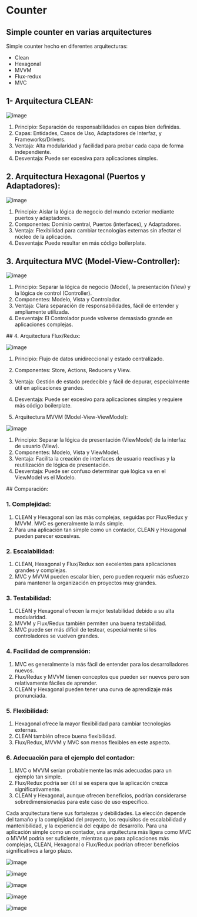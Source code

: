 # Counter

##  Simple counter en varias arquitectures

Simple counter hecho en diferentes arquitecturas:
- Clean
- Hexagonal
- MVVM
- Flux-redux
- MVC


## 1- Arquitectura CLEAN:
![image](https://github.com/user-attachments/assets/8a085861-0185-49cd-9a7a-b2d4f4d265d1)

1. Principio: Separación de responsabilidades en capas bien definidas.
2. Capas: Entidades, Casos de Uso, Adaptadores de Interfaz, y Frameworks/Drivers.
3. Ventaja: Alta modularidad y facilidad para probar cada capa de forma independiente.
4. Desventaja: Puede ser excesiva para aplicaciones simples.



## 2. Arquitectura Hexagonal (Puertos y Adaptadores):

![image](https://github.com/user-attachments/assets/cefbd0e0-df67-40ed-b863-c850191f0251)

1. Principio: Aislar la lógica de negocio del mundo exterior mediante puertos y adaptadores.
2. Componentes: Dominio central, Puertos (interfaces), y Adaptadores.
3. Ventaja: Flexibilidad para cambiar tecnologías externas sin afectar el núcleo de la aplicación.
4. Desventaja: Puede resultar en más código boilerplate.



## 3. Arquitectura MVC (Model-View-Controller):

![image](https://github.com/user-attachments/assets/d9eace2c-58ae-457c-8ea3-3b5179afdcc1)

1. Principio: Separar la lógica de negocio (Model), la presentación (View) y la lógica de control (Controller).
2. Componentes: Modelo, Vista y Controlador.
3. Ventaja: Clara separación de responsabilidades, fácil de entender y ampliamente utilizada.
4. Desventaja: El Controlador puede volverse demasiado grande en aplicaciones complejas.



## 4. Arquitectura Flux/Redux:

![image](https://github.com/user-attachments/assets/cfce33a6-f1a6-4071-9bec-78cf434d9bc8)

1. Principio: Flujo de datos unidireccional y estado centralizado.
2. Componentes: Store, Actions, Reducers y View.
3. Ventaja: Gestión de estado predecible y fácil de depurar, especialmente útil en aplicaciones grandes.
4. Desventaja: Puede ser excesivo para aplicaciones simples y requiere más código boilerplate.



5. Arquitectura MVVM (Model-View-ViewModel):

![image](https://github.com/user-attachments/assets/ea53b625-0f6d-42e2-bec9-e33c3010d5ec)

1. Principio: Separar la lógica de presentación (ViewModel) de la interfaz de usuario (View).
2. Componentes: Modelo, Vista y ViewModel.
3. Ventaja: Facilita la creación de interfaces de usuario reactivas y la reutilización de lógica de presentación.
4. Desventaja: Puede ser confuso determinar qué lógica va en el ViewModel vs el Modelo.




## Comparación:

### 1. Complejidad:

1. CLEAN y Hexagonal son las más complejas, seguidas por Flux/Redux y MVVM. MVC es generalmente la más simple.
2. Para una aplicación tan simple como un contador, CLEAN y Hexagonal pueden parecer excesivas.



### 2. Escalabilidad:

1. CLEAN, Hexagonal y Flux/Redux son excelentes para aplicaciones grandes y complejas.
2. MVC y MVVM pueden escalar bien, pero pueden requerir más esfuerzo para mantener la organización en proyectos muy grandes.



### 3. Testabilidad:

1. CLEAN y Hexagonal ofrecen la mejor testabilidad debido a su alta modularidad.
2. MVVM y Flux/Redux también permiten una buena testabilidad.
3. MVC puede ser más difícil de testear, especialmente si los controladores se vuelven grandes.



### 4. Facilidad de comprensión:

1. MVC es generalmente la más fácil de entender para los desarrolladores nuevos.
2. Flux/Redux y MVVM tienen conceptos que pueden ser nuevos pero son relativamente fáciles de aprender.
3. CLEAN y Hexagonal pueden tener una curva de aprendizaje más pronunciada.



### 5. Flexibilidad:

1. Hexagonal ofrece la mayor flexibilidad para cambiar tecnologías externas.
2. CLEAN también ofrece buena flexibilidad.
3. Flux/Redux, MVVM y MVC son menos flexibles en este aspecto.



### 6. Adecuación para el ejemplo del contador:

1. MVC o MVVM serían probablemente las más adecuadas para un ejemplo tan simple.
2. Flux/Redux podría ser útil si se espera que la aplicación crezca significativamente.
3. CLEAN y Hexagonal, aunque ofrecen beneficios, podrían considerarse sobredimensionadas para este caso de uso específico.





Cada arquitectura tiene sus fortalezas y debilidades. La elección depende del tamaño y la complejidad del proyecto, los requisitos de escalabilidad y mantenibilidad, y la experiencia del equipo de desarrollo. Para una aplicación simple como un contador, una arquitectura más ligera como MVC o MVVM podría ser suficiente, mientras que para aplicaciones más complejas, CLEAN, Hexagonal o Flux/Redux podrían ofrecer beneficios significativos a largo plazo.

![image](https://github.com/user-attachments/assets/8a085861-0185-49cd-9a7a-b2d4f4d265d1)

![image](https://github.com/user-attachments/assets/cefbd0e0-df67-40ed-b863-c850191f0251)

![image](https://github.com/user-attachments/assets/d9eace2c-58ae-457c-8ea3-3b5179afdcc1)

![image](https://github.com/user-attachments/assets/cfce33a6-f1a6-4071-9bec-78cf434d9bc8)

![image](https://github.com/user-attachments/assets/ea53b625-0f6d-42e2-bec9-e33c3010d5ec)



